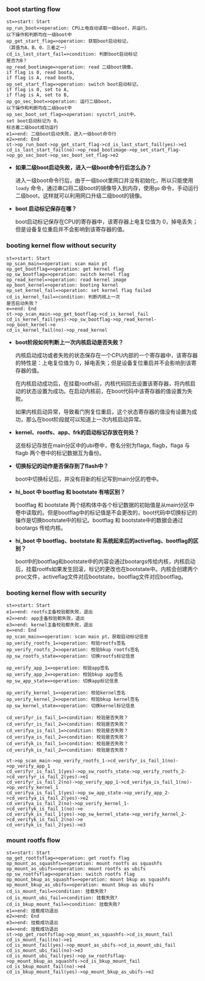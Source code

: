### boot starting flow

```flow
st=>start: Start
op_run_boot=>operation: CPU上电自动读取一级boot，并运行。
以下操作和判断均在一级boot中
op_get_start_flag=>operation: 获取boot启动标记，
（其值为A、B、0，三者之一）
cd_is_last_start_fail=>condition: 判断boot启动标记
是否为B？
op_read_bootimage=>operation: read 二级boot镜像，
if flag is 0, read boota,
if flag is A, read bootb,
op_set_start_flag=>operation: switch boot启动标记，
if flag is 0, set to A,
if flag is A, set to B,
op_go_sec_boot=>operation: 运行二级boot，
以下操作和判断均在二级boot中
op_sec_boot_set_flag=>operation: sysctrl_init中，
set boot启动标记为 0，
标志着二级boot成功运行
e1=>end: 二级boot启动失败，进入一级boot命令行
e2=>end: End
st->op_run_boot->op_get_start_flag->cd_is_last_start_fail(yes)->e1
cd_is_last_start_fail(no)->op_read_bootimage->op_set_start_flag->op_go_sec_boot->op_sec_boot_set_flag->e2
```



- **如果二级boot启动失败，进入一级boot命令行后怎么办？**

  进入一级boot命令行后，由于一级boot里网口并没有初始化，所以只能使用`loady` 命令，通过串口将二级boot的镜像导入到内存，使用`go` 命令，手动运行二级boot，这样就可以利用网口升级二级boot的镜像。

- **boot 启动标记保存在哪？**

  boot启动标记保存在CPU的寄存器中，该寄存器上电复位值为 0，掉电丢失；但是设备复位重启并不会影响到该寄存器的值。




### booting kernel flow without security

```flow
st=>start: Start
op_scan_main=>operation: scan main pt
op_get_bootflag=>operation: get kernel flag
op_sw_bootflag=>operation: switch kernel flag
op_read_kernel=>operation: read kernel image
op_boot_kernel=>operation: booting kernel
op_set_kernel_fail=>operation: set kernel flag failed
cd_is_kernel_fail=>condition: 判断内核上一次
是否启动失败？
e=>end: End
st->op_scan_main->op_get_bootflag->cd_is_kernel_fail
cd_is_kernel_fail(yes)->op_sw_bootflag->op_read_kernel->op_boot_kernel->e
cd_is_kernel_fail(no)->op_read_kernel
```

- **boot阶段如何判断上一次内核启动是否失败？**

  内核启动成功或者失败的状态保存在一个CPU内部的一个寄存器中，该寄存器的特性是：上电复位值为 0，掉电丢失；但是设备复位重启并不会影响到该寄存器的值。

  在内核启动成功后，在挂载rootfs前，内核代码回去设置该寄存器，将内核启动的状态设置为成功。在启动内核前，在boot代码中该寄存器的值设置为失败。

  如果内核启动异常，导致看门狗复位重启，这个状态寄存器的值没有设置为成功，那么在boot阶段就可以知道上一次内核启动异常。

- **kernel、rootfs、app、frk的启动标记存放在何处？**

  这些标记存放在main分区中的ubi卷中，卷名分别为flaga, flagb，flaga 与 flagb 两个卷中的标记数据互为备份。

- **切换标记的动作是否保存到了flash中？**

  boot中切换标记后，并没有将新的标记写到main分区的卷中。

- **hi_boot 中 bootflag 和 bootstate 有啥区别？**

  bootflag 和 bootstate 两个结构体中各个标记数据的初始值是从main分区中卷中读取的。但是bootflag中的标记值是不会更改的，boot代码中切换标记的操作是切换bootstate中的标记。bootflag 和 bootstate中的数据会通过 bootargs 传给内核。

- **hi_boot 中 bootflag、bootstate 和 系统起来后的activeflag、bootflag的区别？**

  boot中的bootflag和bootstate中的内容会通过bootargs传给内核，内核启动后，挂载rootfs如果发生回滚，标记的更改也在bootstate中。内核会创建两个proc文件，activeflag文件对应bootstate，bootflag文件对应bootflag。

### booting kernel flow with security

```flow
st=>start: Start
e1=>end: rootfs主备校验都失败，退出
e2=>end: app主备校验都失败，退出
e3=>end: kernel主备校验都失败，退出
e=>end: End
op_scan_main=>operation: scan main pt，获取启动标记信息
op_verify_rootfs_1=>operation: 校验rootfs签名
op_verify_rootfs_2=>operation: 校验bkup rootfs签名
op_sw_rootfs_state=>operation: 切换rootfs标记信息

op_verify_app_1=>operation: 校验app签名
op_verify_app_2=>operation: 校验bkup app签名
op_sw_app_state=>operation: 切换app标记信息

op_verify_kernel_1=>operation: 校验kernel签名
op_verify_kernel_2=>operation: 校验bkup kernel签名
op_sw_kernel_state=>operation: 切换kernel标记信息

cd_verifyr_is_fail_1=>condition: 校验是否失败？
cd_verifyr_is_fail_2=>condition: 校验是否失败？
cd_verifya_is_fail_1=>condition: 校验是否失败？
cd_verifya_is_fail_2=>condition: 校验是否失败？
cd_verifyk_is_fail_1=>condition: 校验是否失败？
cd_verifyk_is_fail_2=>condition: 校验是否失败？

st->op_scan_main->op_verify_rootfs_1->cd_verifyr_is_fail_1(no)->op_verify_app_1
cd_verifyr_is_fail_1(yes)->op_sw_rootfs_state->op_verify_rootfs_2->cd_verifyr_is_fail_2(yes)->e1
cd_verifyr_is_fail_2(no)->op_verify_app_1->cd_verifya_is_fail_1(no)->op_verify_kernel_1
cd_verifya_is_fail_1(yes)->op_sw_app_state->op_verify_app_2->cd_verifya_is_fail_2(yes)->e2
cd_verifya_is_fail_2(no)->op_verify_kernel_1->cd_verifyk_is_fail_1(no)->e
cd_verifyk_is_fail_1(yes)->op_sw_kernel_state->op_verify_kernel_2->cd_verifyk_is_fail_2(no)->e
cd_verifyk_is_fail_2(yes)->e3
```

### mount rootfs flow

```flow
st=>start: Start
op_get_rootfsflag=>operation: get rootfs flag
op_mount_as_squashfs=>operation: mount rootfs as squashfs
op_mount_as_ubifs=>operation: mount rootfs as ubifs
op_sw_rootfsflag=>operation: switch rootfs flag
op_mount_bkup_as_squashfs=>operation: mount bkup as squashfs
op_mount_bkup_as_ubifs=>operation: mount bkup as ubifs
cd_is_mount_fail=>condition: 挂载失败?
cd_is_mount_ubi_fail=>condition: 挂载失败?
cd_is_bkup_mount_fail=>condition: 挂载失败?
e1=>end: 挂载成功退出
e2=>end: End
e3=>end: 挂载成功退出
e4=>end: 挂载成功退出
st->op_get_rootfsflag->op_mount_as_squashfs->cd_is_mount_fail
cd_is_mount_fail(no)->e1
cd_is_mount_fail(yes)->op_mount_as_ubifs->cd_is_mount_ubi_fail
cd_is_mount_ubi_fail(no)->e3
cd_is_mount_ubi_fail(yes)->op_sw_rootfsflag->op_mount_bkup_as_squashfs->cd_is_bkup_mount_fail
cd_is_bkup_mount_fail(no)->e4
cd_is_bkup_mount_fail(yes)->op_mount_bkup_as_ubifs->e2
```




